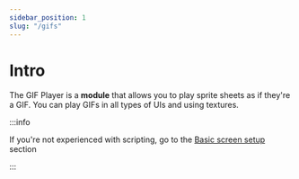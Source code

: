 ```yaml
---
sidebar_position: 1
slug: "/gifs"
---
```


# Intro

The GIF Player is a **module** that allows you to play sprite sheets as if they're a GIF. You can play GIFs in all types of UIs and using textures.

:::info

If you're not experienced with scripting, go to the [Basic screen setup](/category/basic-screen-setup) section

:::

